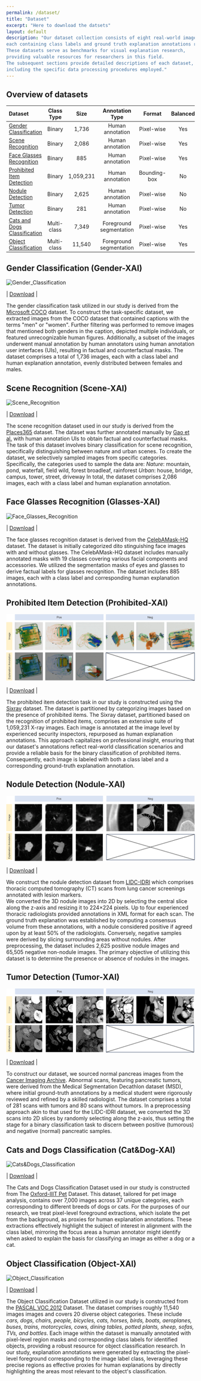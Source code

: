 ```yaml
---
permalink: /dataset/
title: "Dataset"
excerpt: "Here to download the datsets"
layout: default
description: "Our dataset collection consists of eight real-world image datasets, 
each containing class labels and ground truth explanation annotations respectively. 
These datasets serve as benchmarks for visual explanation research,
providing valuable resources for researchers in this field.
The subsequent sections provide detailed descriptions of each dataset, 
including the specific data processing procedures employed."
---
```


## Overview of datasets

| Dataset                           | Class Type  |   Size    |     Annotation Type     |    Format    | Balanced | Counterfactual |
|:----------------------------------|:-----------:|:---------:|:-----------------------:|:------------:|:--------:|:--------------:|
| [Gender <br/>Classification](#gender-classification)        |   Binary    |   1,736   |    Human annotation     |  Pixel-wise  |   Yes    |      Yes       |
| [Scene <br/>Recognition](#scene-recognition)            |   Binary    |   2,086   |    Human annotation     |  Pixel-wise  |   Yes    |      Yes       |
| [Face Glasses <br/>Recognition](#face-glasses-recognition)     |   Binary    |    885    |    Human annotation     |  Pixel-wise  |   Yes    |       No       |
| [Prohibited <br/>Item Detection](#prohibited-item-detection)    |   Binary    | 1,059,231 |    Human annotation     | Bounding-box |    No    |       No       |
| [Nodule <br/>Detection](#nodule-detection)             |   Binary    |   2,625   |    Human annotation     |  Pixel-wise  |    No    |       No       |
| [Tumor <br/>Detection](#tumor-detection)              |   Binary    |    281    |    Human annotation     |  Pixel-wise  |    No    |       No       |
| [Cats and Dogs <br/>Classification](#cats-and-dogs-classification) | Multi-class |   7,349   | Foreground segmentation |  Pixel-wise  |   Yes    |       No       |
| [Object <br/>Classification](#object-classification)        | Multi-class |  11,540   | Foreground segmentation |  Pixel-wise  |   Yes    |       No       |

## Gender Classification (Gender-XAI)

<img src="/images/Gender_Clssification.png" alt="Gender_Classification">

| [Download](https://drive.google.com/uc?export=download&id=1JLlgy3MwrWOZXVHXRItrefoNP4uuVuWc) | 

The gender classification task utilized in our study is derived from the [Microsoft COCO](https://cocodataset.org/) dataset. 
To construct the task-specific dataset, 
we extracted images from the COCO dataset that contained captions with the terms "men" or "women". 
Further filtering was performed to remove images that mentioned both genders in the caption, 
depicted multiple individuals, or featured unrecognizable human figures. 
Additionally, a subset of the images underwent manual annotation by human annotators using human annotation user interfaces (UIs), 
resulting in factual and counterfactual masks. 
The dataset comprises a total of 1,736 images, each with a class label and human explanation annotation, evenly distributed between females and males.

## Scene Recognition (Scene-XAI)

<img src="/images/Scene_recognition.png" alt="Scene_Recognition">

| [Download](https://drive.google.com/uc?export=download&id=1LM7RlgxmKavq6eaVfRaJDmmipvpzq9c-) |

The scene recognition dataset used in our study is derived from the [Places365](http://places2.csail.mit.edu/index.html) dataset. 
The dataset was further annotated manually by [Gao et al.](https://arxiv.org/pdf/2206.13413.pdf) with human annotation UIs to obtain factual and counterfactual masks. 
The task of this dataset involves binary classification for scene recognition, 
specifically distinguishing between nature and urban scenes. 
To create the dataset, we selectively sampled images from specific categories. 
Specifically, the categories used to sample the data are:
_Nature_: mountain, pond, waterfall, field wild, forest broadleaf, rainforest
_Urban_: house, bridge, campus, tower, street, driveway
In total, the dataset comprises 2,086 images, each with a class label and human explanation annotation.

## Face Glasses Recognition (Glasses-XAI)

<img src="/images/Face_Glasses_Recognition.png" alt="Face_Glasses_Recognition">

| [Download](https://drive.google.com/uc?export=download&id=1cuRej_M_8z-3MxEeUWoTFLaJsodRdu84) |

The face glasses recognition dataset is derived from the [CelebAMask-HQ](http://mmlab.ie.cuhk.edu.hk/projects/CelebA/CelebAMask_HQ.html) dataset. 
The dataset is initially categorized dito stinguishing face images with and without glasses. 
The CelebAMask-HQ dataset includes manually annotated masks with 19 classes covering various facial components and accessories. 
We utilized the segmentation masks of eyes and glasses to derive factual labels for glasses recognition.
The dataset includes 885 images, each with a class label and corresponding human explanation annotations.

## Prohibited Item Detection (Prohibited-XAI)

<img src="/images/Prohibited_Item_Detection.png" alt="Prohibited_Item_Detection">

| [Download](https://drive.google.com/uc?export=download&id=1wYpdD-CLHShfwDENhhqfbO4P--g5y5-o) |

The prohibited item detection task in our study is constructed using the [Sixray](https://github.com/MeioJane/SIXray) dataset. 
The dataset is partitioned by categorizing images based on the presence of prohibited items. 
The Sixray dataset, partitioned based on the recognition of prohibited items, comprises an extensive suite of 1,059,231 X-ray images. 
Each image is annotated at the image level by experienced security inspectors, repurposed as human explanation annotations.
This approach capitalizes on professional insight, ensuring that our dataset's annotations reflect real-world classification scenarios and provide a reliable basis for the binary classification of prohibited items. 
Consequently, each image is labeled with both a class label and a corresponding ground-truth explanation annotation.


## Nodule Detection (Nodule-XAI)

<img src="/images/Nodule_Detection.png" alt="Nodule_Detection">

| [Download](https://drive.google.com/uc?export=download&id=1tb531H4UHQhB3v4h-4CIDcH_7sUwf6b4) |

We construct the nodule detection dataset from [LIDC-IDRI](https://pubmed.ncbi.nlm.nih.gov/21452728/) 
which comprises thoracic computed tomography (CT) scans from lung cancer screenings annotated with lesion markers.  
We converted the 3D nodule images into 2D by selecting the central slice along the z-axis and resizing it to 224×224 pixels. 
Up to four experienced thoracic radiologists provided annotations in XML format for each scan. 
The ground truth explanation was established by computing a consensus volume from these annotations, with a nodule considered positive if agreed upon by at least 50% of the radiologists. 
Conversely, negative samples were derived by slicing surrounding areas without nodules. 
After preprocessing, the dataset includes 2,625 positive nodule images and 65,505 negative non-nodule images. 
The primary objective of utilizing this dataset is to determine the presence or absence of nodules in the images.


## Tumor Detection (Tumor-XAI)

<img src="/images/Tumor_Detection.png" alt="Tumor_Detection">

| [Download](https://drive.google.com/uc?export=download&id=1yxfnD63jz5pksQwKkR7dAqAu35G6EvCm) |

To construct our dataset, we sourced normal pancreas images from the [Cancer Imaging Archive](https://wiki.cancerimagingarchive.net/display/Public/Pancreas-CT). 
Abnormal scans, featuring pancreatic tumors, were derived from the Medical Segmentation Decathlon dataset (MSD), where initial ground-truth annotations by a medical student were rigorously reviewed and refined by a skilled radiologist.
The dataset comprises a total of 281 scans with tumors and 80 scans without tumors. 
In a preprocessing approach akin to that used for the LIDC-IDRI dataset, we converted the 3D scans into 2D slices by randomly selecting along the z-axis, thus setting the stage for a binary classification task to discern between positive (tumorous) and negative (normal) pancreatic samples.

## Cats and Dogs Classification (Cat&Dog-XAI)

<img src="/images/Cats_Dogs_Classification.png" alt="Cats&Dogs_Classification">

| [Download](https://drive.google.com/uc?export=download&id=1O5monh6f5fwjcaz6AvDWabq6eNmiCA_B) |

The Cats and Dogs Classification Dataset used in our study is constructed from The [Oxford-IIIT Pet](https://www.robots.ox.ac.uk/~vgg/data/pets/) Dataset. 
This dataset, tailored for pet image analysis, contains over 7,000 images across 37 unique categories, each corresponding to different breeds of dogs or cats. 
For the purposes of our research, we treat pixel-level foreground extractions, which isolate the pet from the background, as proxies for human explanation annotations. 
These extractions effectively highlight the subject of interest in alignment with the class label, mirroring the focus areas a human annotator might identify when asked to explain the basis for classifying an image as either a dog or a cat.


## Object Classification (Object-XAI)

<img src="/images/Object_Classification.png" alt="Object_Classification">

| [Download](https://drive.google.com/uc?export=download&id=1khAmuKY_wjMBkQBn_rECeH-Mry4oWxJt) |

The Object Classification Dataset utilized in our study is constructed from the [PASCAL VOC 2012](http://host.robots.ox.ac.uk/pascal/VOC/voc2012/) Dataset. 
The dataset comprises roughly 11,540 images images and covers 20 diverse object categories. These include _cars, dogs, chairs, people, bicycles, cats, horses, birds, boats, aeroplanes, buses, trains, motorcycles, cows, dining tables, potted plants, sheep, sofas, TVs, and bottles_.
Each image within the dataset is manually annotated with pixel-level region masks and corresponding class labels for identified objects, providing a robust resource for object classification research. 
In our study, explanation annotations were generated by extracting the pixel-level foreground corresponding to the image label class, leveraging these precise regions as effective proxies for human explanations by directly highlighting the areas most relevant to the object's classification.
